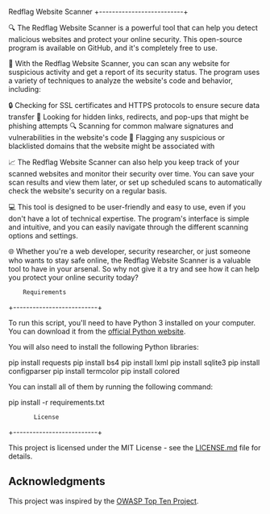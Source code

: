 
Redflag Website Scanner
+--------------------------+

🔍 The Redflag Website Scanner is a powerful tool that can help you detect malicious websites and protect your online security. This open-source program is available on GitHub, and it's completely free to use.

👀 With the Redflag Website Scanner, you can scan any website for suspicious activity and get a report of its security status. The program uses a variety of techniques to analyze the website's code and behavior, including:

🔒 Checking for SSL certificates and HTTPS protocols to ensure secure data transfer
👥 Looking for hidden links, redirects, and pop-ups that might be phishing attempts
🔍 Scanning for common malware signatures and vulnerabilities in the website's code
🚫 Flagging any suspicious or blacklisted domains that the website might be associated with

📈 The Redflag Website Scanner can also help you keep track of your scanned websites and monitor their security over time. You can save your scan results and view them later, or set up scheduled scans to automatically check the website's security on a regular basis.

💻 This tool is designed to be user-friendly and easy to use, even if you don't have a lot of technical expertise. The program's interface is simple and intuitive, and you can easily navigate through the different scanning options and settings.

🌐 Whether you're a web developer, security researcher, or just someone who wants to stay safe online, the Redflag Website Scanner is a valuable tool to have in your arsenal. So why not give it a try and see how it can help you protect your online security today?

        Requirements
+--------------------------+

To run this script, you'll need to have Python 3 installed on your computer. You can download it from the [official Python website](https://www.python.org/downloads/).

You will also need to install the following Python libraries:

pip install requests
pip install bs4
pip install lxml
pip install sqlite3
pip install configparser
pip install termcolor 
pip install colored

You can install all of them by running the following command:

pip install -r requirements.txt


           License
  +--------------------------+

This project is licensed under the MIT License - see the [LICENSE.md](LICENSE.md) file for details.

## Acknowledgments

This project was inspired by the [OWASP Top Ten Project](https://owasp.org/www-project-top-ten/).

